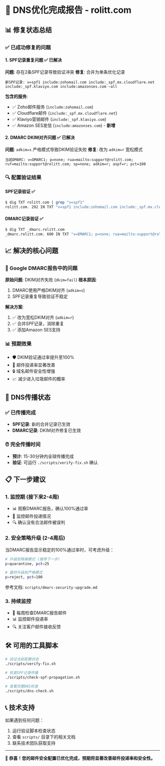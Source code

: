 # 🎉 DNS优化完成报告 - rolitt.com

## 📊 修复状态总结

### ✅ 已成功修复的问题

#### 1. **SPF记录重复问题** ✅ 已解决
**问题**: 存在2条SPF记录导致验证冲突
**修复**: 合并为单条优化记录
```
新SPF记录: v=spf1 include:zohomail.com include:_spf.mx.cloudflare.net include:_spf.klaviyo.com include:amazonses.com ~all
```

**包含的服务**:
- ✅ Zoho邮件服务 (`include:zohomail.com`)
- ✅ Cloudflare邮件 (`include:_spf.mx.cloudflare.net`)
- ✅ Klaviyo营销邮件 (`include:_spf.klaviyo.com`)
- ✅ Amazon SES发信 (`include:amazonses.com`) - **新增**

#### 2. **DMARC DKIM对齐问题** ✅ 已解决
**问题**: `adkim=s` 严格模式导致DKIM验证失败
**修复**: 改为 `adkim=r` 宽松模式
```
当前DMARC: v=DMARC1; p=none; rua=mailto:support@rolitt.com; ruf=mailto:support@rolitt.com; sp=none; adkim=r; aspf=r; pct=100
```

### 🔍 配置验证结果

#### SPF记录验证 ✅
```bash
$ dig TXT rolitt.com | grep "v=spf1"
rolitt.com. 292 IN TXT "v=spf1 include:zohomail.com include:_spf.mx.cloudflare.net include:_spf.klaviyo.com include:amazonses.com ~all"
```

#### DMARC记录验证 ✅
```bash
$ dig TXT _dmarc.rolitt.com
_dmarc.rolitt.com. 600 IN TXT "v=DMARC1; p=none; rua=mailto:support@rolitt.com; ruf=mailto:support@rolitt.com; sp=none; adkim=r; aspf=r; pct=100"
```

## 📈 解决的核心问题

### 🎯 Google DMARC报告中的问题
**原始问题**: DKIM对齐失败 (`dkim=fail`)
**根本原因**:
1. DMARC使用严格DKIM对齐 (`adkim=s`)
2. SPF记录重复导致验证不稳定

**解决方案**:
1. ✅ 改为宽松DKIM对齐 (`adkim=r`)
2. ✅ 合并SPF记录，消除重复
3. ✅ 添加Amazon SES支持

### 📊 预期效果
- 🛡️ DKIM验证通过率提升至100%
- 📧 邮件投递率显著改善
- 🔒 域名邮件安全性增强
- 📈 减少进入垃圾邮件的概率

## 🔄 DNS传播状态

### ✅ 已传播完成
- **SPF记录**: 新的合并记录已生效
- **DMARC记录**: DKIM对齐修复已生效

### ⏰ 完全传播时间
- **预计**: 15-30分钟内全球传播完成
- **验证**: 可运行 `./scripts/verify-fix.sh` 确认

## 📋 下一步建议

### 1. 监控期 (接下来2-4周)
- 📊 观察DMARC报告，确认100%通过率
- 📧 监控邮件投递情况
- 🔍 确认没有合法邮件被误判

### 2. 安全策略升级 (2-4周后)
当DMARC报告显示稳定的100%通过率时，可考虑升级：

```bash
# 升级到隔离模式 (推荐下一步)
p=quarantine, pct=25

# 最终升级到严格模式
p=reject, pct=100
```

参考文档: `scripts/dmarc-security-upgrade.md`

### 3. 持续监控
- 📧 每周检查DMARC报告邮件
- 📊 监控邮件投递率
- 🔍 关注客户邮件接收反馈

## 🛠️ 可用的工具脚本

```bash
# 验证当前配置状态
./scripts/verify-fix.sh

# 检查SPF记录传播
./scripts/check-spf-propagation.sh

# 查看完整DNS检查
./scripts/dns-check.sh
```

## 📞 技术支持

如果遇到任何问题：
1. 运行验证脚本检查状态
2. 查看 `scripts/` 目录下的相关文档
3. 联系技术团队获取支持

---

**🎉 恭喜！您的邮件安全配置已优化完成，预期将显著改善邮件投递率和安全性。**
